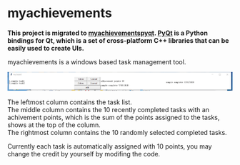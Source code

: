 # myachievements

**This project is migrated to [myachievementspyqt](https://github.com/helloworld0833/myachievementspyqt).
 [PyQt](https://pypi.org/project/PyQt5/) is a Python bindings for Qt, which is a set of cross-platform C++ libraries that can be easily used to create UIs.**

myachievements is a windows based task management tool.

![demo image](https://github.com/helloworld0833/myachievements/blob/master/demo.png?raw=true)

The leftmost column contains the task list.<br/>
The middle column contains the 10 recently completed tasks with an achivement points, which is the sum of the points assigned to the tasks, shows at the top of the column.<br/>
The rightmost column contains the 10 randomly selected completed tasks.

Currently each task is automatically assigned with 10 points, you may change the credit by yourself by modifing the code.
